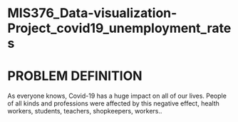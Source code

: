 # MIS376_Data-visualization-Project_covid19_unemployment_rates
# PROBLEM DEFINITION
As everyone knows, Covid-19 has a huge impact on all of our lives. People of all kinds and professions were affected by this negative effect, health workers, students, teachers, shopkeepers, workers..
